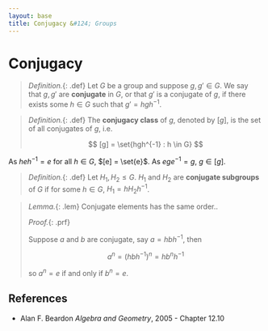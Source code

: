 ```yaml
---
layout: base
title: Conjugacy &#124; Groups
---
```


# Conjugacy

> *Definition.*{: .def}
> Let $G$ be a group and suppose $g, g' \in G$. We say that $g, g'$ are **conjugate** in $G$, or that $g'$ is a conjugate of $g$,
> if there exists some $h \in G$ such that $g' = hgh^{-1}$.

> *Definition.*{: .def}
> The **conjugacy class** of $g$, denoted by $[g]$, is the set of all conjugates of $g$, i.e.
>
> $$
  [g] = \set{hgh^{-1} : h \in G}
  $$

As $heh^{-1} = e$ for all $h \in G$, $[e] = \set{e}$.
As $ege^{-1} = g$, $g \in [g]$.

> *Definition.*{: .def}
> Let $H_1, H_2 \le G$. $H_1$ and $H_2$ are **conjugate subgroups** of $G$ if for some $h \in G$, $H_1 = hH_2h^{-1}$.

> *Lemma.*{: .lem}
> Conjugate elements has the same order..
>
> *Proof.*{: .prf}
>
> Suppose $a$ and $b$ are conjugate, say $a = hbh^{-1}$, then
>
> $$
  a^n = (hbh^{-1})^n = hb^nh^{-1}
  $$
>
> so $a^n = e$ if and only if $b^n = e$.

## References

* Alan F. Beardon _Algebra and Geometry_, 2005 - Chapter 12.10

